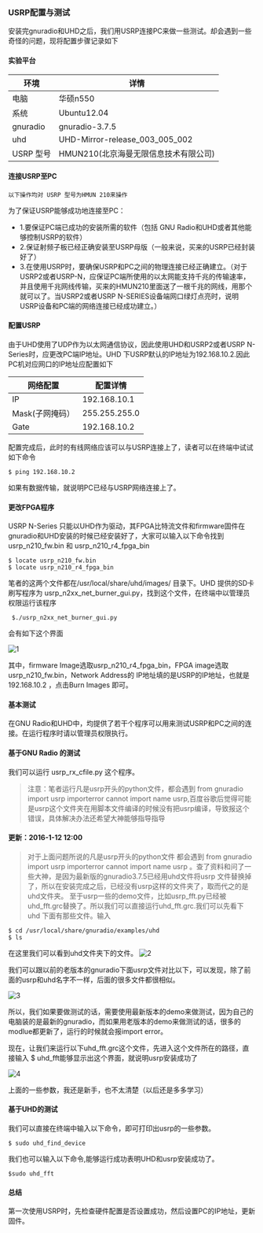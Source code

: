 ### USRP配置与测试
安装完gnuradio和UHD之后，我们用USRP连接PC来做一些测试。却会遇到一些奇怪的问题，现将配置步骤记录如下
#### 实验平台
|环境 | 详情|
|-----|-----|
|电脑 |华硕n550|
|系统 | Ubuntu12.04|
|gnuradio | gnuradio-3.7.5|
|uhd |	UHD-Mirror-release_003_005_002|
|USRP 型号 |	HMUN210(北京海曼无限信息技术有限公司)|
#### 连接USRP至PC
```
以下操作均对 USRP 型号为HMUN 210来操作
```
为了保证USRP能够成功地连接至PC：
* 1.要保证PC端已成功的安装所需的软件（包括 GNU Radio和UHD或者其他能够控制USRP的软件）
* 2.保证射频子板已经正确安装至USRP母版（一般来说，买来的USRP已经封装好了）
* 3.在使用USRP时，要确保USRP和PC之间的物理连接已经正确建立。（对于USRP2或者USRP-N，应保证PC端所使用的以太网能支持千兆的传输速率，并且使用千兆网线传输，买来的HMUN210里面送了一根千兆的网线，用那个就可以了。当USRP2或者USRP N-SERIES设备端网口绿灯点亮时，说明USRP设备和PC端的网络连接已经成功建立。）
#### 配置USRP
由于UHD使用了UDP作为以太网通信协议，因此使用UHD和USRP2或者USRP N-Series时，应更改PC端IP地址。UHD 下USRP默认的IP地址为192.168.10.2.因此PC机对应网口的IP地址应配置如下

|网络配置 | 配置详情|
|----|--------|
|IP | 192.168.10.1|
|Mask(子网掩码） | 255.255.255.0|
|Gate | 192.168.10.2|

配置完成后，此时的有线网络应该可以与USRP连接上了，读者可以在终端中试试如下命令
```Shell
$ ping 192.168.10.2
```
如果有数据传输，就说明PC已经与USRP网络连接上了。
#### 更改FPGA程序
USRP N-Series 只能以UHD作为驱动，其FPGA比特流文件和firmware固件在gnuradio和UHD安装的时候已经安装好了，大家可以输入以下命令找到 usrp_n210_fw.bin 和 usrp_n210_r4_fpga_bin
```Shell
$ locate usrp_n210_fw.bin 
$ locate usrp_n210_r4_fpga_bin
```
笔者的这两个文件都在/usr/local/share/uhd/images/ 目录下。UHD 提供的SD卡刷写程序为 usrp_n2xx_net_burner_gui.py，找到这个文件，在终端中以管理员权限运行该程序
```Shell
 $./usrp_n2xx_net_burner_gui.py
 ```
 会有如下这个界面
 
 ![1](/images/usrp_s_1.png)
 
 其中，firmware Image选取usrp_n210_r4_fpga_bin，FPGA image选取 usrp_n210_fw.bin，Network Address的 IP地址填的是USRP的IP地址，也就是 192.168.10.2 ，点击Burn Images 即可。
#### 基本测试
在GNU Radio和UHD中，均提供了若干个程序可以用来测试USRP和PC之间的连接。在运行程序时请以管理员权限执行。
#### 基于GNU Radio 的测试
我们可以运行 usrp_rx_cfile.py 这个程序。
>注意：笔者运行凡是usrp开头的python文件，都会遇到 from gnuradio import usrp importerror cannot import name usrp,百度谷歌后觉得可能是usrp这个文件夹在用脚本文件编译的时候没有把usrp编译，导致报这个错误，具体解决办法还希望大神能够指导指导
#### 更新：2016-1-12 12:00
>对于上面问题所说的凡是usrp开头的python文件 都会遇到 from gnuradio import usrp importerror cannot import name usrp 。查了资料和问了一些大神，是因为最新版的gnuradio3.7.5已经用uhd文件将usrp 文件替换掉了，所以在安装完成之后，已经没有usrp这样的文件夹了，取而代之的是uhd文件夹。
至于usrp一些的demo文件，比如usrp_fft.py已经被uhd_fft.grc替换了。所以我们可以直接运行uhd_fft.grc.我们可以先看下uhd 下面有那些文件。输入
```Shell
$ cd /usr/local/share/gnuradio/examples/uhd 
$ ls
 ```
 在这里我们可以看到uhd文件夹下的文件。
 ![2](/images/usrp_s_2.png)
 
 我们可以跟以前的老版本的gnuradio下面usrp文件对比以下，可以发现，除了前面的usrp和uhd名字不一样，后面的很多文件都很相似。
 
 ![3](/images/usrp_s_3.png)
 
 所以，我们如果要做测试的话，需要使用最新版本的demo来做测试，因为自己的电脑装的是最新的gnuradio，而如果用老版本的demo来做测试的话，很多的modlue都更新了，运行的时候就会报import error。
 
 现在，让我们来运行以下uhd_fft.grc这个文件，先进入这个文件所在的路径，直接输入 $ uhd_fft能够显示出这个界面，就说明usrp安装成功了
 
 ![4](/images/usrp_s_4.png)
 
 上面的一些参数，我还是新手，也不太清楚（以后还是多多学习）
 #### 基于UHD的测试
 我们可以直接在终端中输入以下命令，即可打印出usrp的一些参数。
 ```Shell
 $ sudo uhd_find_device
 ```
 我们也可以输入以下命令,能够运行成功表明UHD和usrp安装成功了。
 ```Shell
 $sudo uhd_fft
 ```
 #### 总结
 第一次使用USRP时，先检查硬件配置是否设置成功，然后设置PC的IP地址，更新固件。
